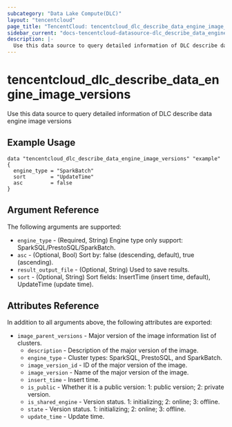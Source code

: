 ```yaml
---
subcategory: "Data Lake Compute(DLC)"
layout: "tencentcloud"
page_title: "TencentCloud: tencentcloud_dlc_describe_data_engine_image_versions"
sidebar_current: "docs-tencentcloud-datasource-dlc_describe_data_engine_image_versions"
description: |-
  Use this data source to query detailed information of DLC describe data engine image versions
---
```


# tencentcloud_dlc_describe_data_engine_image_versions

Use this data source to query detailed information of DLC describe data engine image versions

## Example Usage

```hcl
data "tencentcloud_dlc_describe_data_engine_image_versions" "example" {
  engine_type = "SparkBatch"
  sort        = "UpdateTime"
  asc         = false
}
```

## Argument Reference

The following arguments are supported:

* `engine_type` - (Required, String) Engine type only support: SparkSQL/PrestoSQL/SparkBatch.
* `asc` - (Optional, Bool) Sort by: false (descending, default), true (ascending).
* `result_output_file` - (Optional, String) Used to save results.
* `sort` - (Optional, String) Sort fields: InsertTime (insert time, default), UpdateTime (update time).

## Attributes Reference

In addition to all arguments above, the following attributes are exported:

* `image_parent_versions` - Major version of the image information list of clusters.
  * `description` - Description of the major version of the image.
  * `engine_type` - Cluster types: SparkSQL, PrestoSQL, and SparkBatch.
  * `image_version_id` - ID of the major version of the image.
  * `image_version` - Name of the major version of the image.
  * `insert_time` - Insert time.
  * `is_public` - Whether it is a public version: 1: public version; 2: private version.
  * `is_shared_engine` - Version status. 1: initializing; 2: online; 3: offline.
  * `state` - Version status. 1: initializing; 2: online; 3: offline.
  * `update_time` - Update time.


